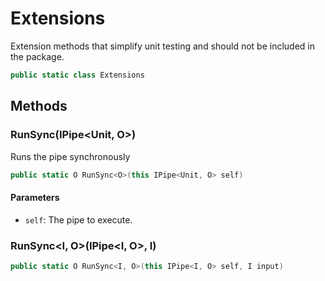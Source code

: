 # Extensions
Extension methods that simplify unit testing and should not be included in the package.

```cs
public static class Extensions
```

## Methods
### RunSync<O>(IPipe<Unit, O>)
Runs the pipe synchronously

```cs
public static O RunSync<O>(this IPipe<Unit, O> self)
```

#### Parameters
- `self`: The pipe to execute.

### RunSync<I, O>(IPipe<I, O>, I)
```cs
public static O RunSync<I, O>(this IPipe<I, O> self, I input)
```

